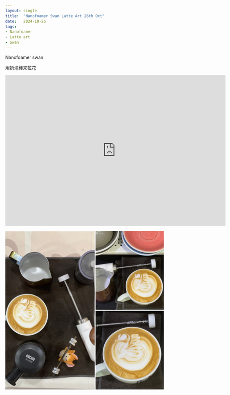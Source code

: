 ```yaml
---
layout: single
title:  "Nanofoamer Swan Latte Art 26th Oct"
date:   2024-10-26
tags:
- Nanofoamer
- Latte art
- Swan
---
```


Nanofoamer swan

用奶泡棒来拉花


<div class="embed-container">
  <iframe
      src="https://www.youtube.com/embed/rbLXuTKfpyo"
      width="700"
      height="480"
      frameborder="0"
      allowfullscreen="true">
  </iframe>
</div>


![](/assets/img/2024/10/26/3B41C1F4-AFF6-4705-9985-A9D9A40497D2.JPG)

